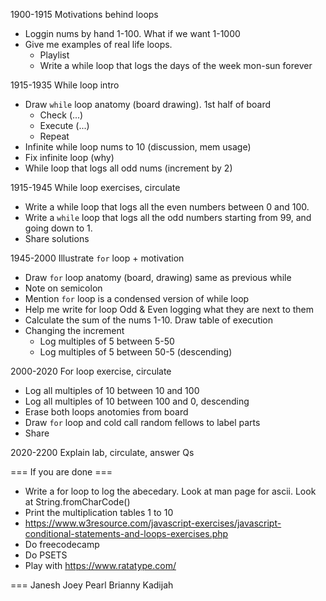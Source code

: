 1900-1915 Motivations behind loops
  - Loggin nums by hand 1-100. What if we want 1-1000
  - Give me examples of real life loops. 
    - Playlist
    - Write a while loop that logs the days of the week mon-sun forever
  
1915-1935 While loop intro
  - Draw `while` loop anatomy (board drawing). 1st half of board
    - Check (...)
    - Execute (...)
    - Repeat
  - Infinite while loop nums to 10 (discussion, mem usage)
  - Fix infinite loop (why)
  - While loop that logs all odd nums (increment by 2)

1915-1945 While loop exercises, circulate
  - Write a while loop that logs all the even numbers between 0 and 100.
  - Write a `while` loop that logs all the odd numbers starting from 99, and going down to 1.
  - Share solutions

1945-2000 Illustrate `for` loop + motivation
  - Draw `for` loop anatomy (board, drawing) same as previous while
  - Note on semicolon
  - Mention `for` loop is a condensed version of while loop
  - Help me write for loop Odd & Even logging what they are next to them
  - Calculate the sum of the nums 1-10. Draw table of execution
  - Changing the increment
    - Log multiples of 5 between 5-50
    - Log multiples of 5 between 50-5 (descending)

2000-2020 For loop exercise, circulate
  - Log all multiples of 10 between 10 and 100 
  - Log all multiples of 10 between 100 and 0, descending
  - Erase both loops anotomies from board
  - Draw `for` loop and cold call random fellows to label parts
  - Share

2020-2200 Explain lab, circulate, answer Qs


=== If you are done ===
* Write a for loop to log the abecedary. Look at man page for ascii. Look at String.fromCharCode()
* Print the multiplication tables 1 to 10
* https://www.w3resource.com/javascript-exercises/javascript-conditional-statements-and-loops-exercises.php
* Do freecodecamp
* Do PSETS
* Play with https://www.ratatype.com/

===
Janesh
Joey
Pearl
Brianny
Kadijah
